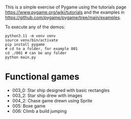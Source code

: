 This is a simple exercise of Pygame using the tutorials page https://www.pygame.org/wiki/tutorials and the examples in https://github.com/pygame/pygame/tree/main/examples.

To execute any of the demos:
```
python3.11 -m venv venv
source venv/bin/activate
pip install pygame
# cd to a folder, for example 001
cd ./001 # can be any folder
python main.py
```

# Functional games
- 003_0: Star ship designed with basic rectangles
- 003_2: Star ship drew with images
- 004_2: Chase game drewn using Sprite
- 005: Boxe game
- 006: Climb a build jumping